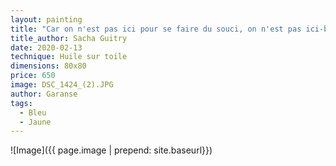 ```yaml
---
layout: painting
title: "Car on n'est pas ici pour se faire du souci, on n'est pas ici-bas pour se faire du tracas. Amusez-vous comme des fous, la vie passera comme un rêve..." 
title_author: Sacha Guitry
date: 2020-02-13
technique: Huile sur toile
dimensions: 80x80
price: 650
image: DSC_1424_(2).JPG
author: Garanse
tags:
  - Bleu
  - Jaune
---
```

![Image]({{ page.image | prepend: site.baseurl}})